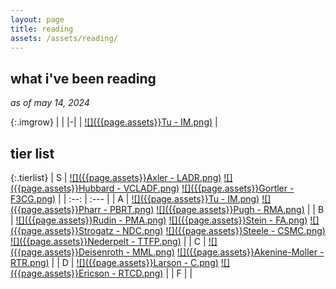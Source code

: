 ```yaml
---
layout: page
title: reading
assets: /assets/reading/
---
```


## what i've been reading
*as of may 14, 2024*

{:.imgrow}
| |
|-|
| [![]({{page.assets}}Tu - IM.png)](https://doi.org/10.1007/978-1-4419-7400-6)  |

## tier list

{:.tierlist}
| S | [![]({{page.assets}}Axler - LADR.png)](https://linear.axler.net) [![]({{page.assets}}Hubbard - VCLADF.png)](http://matrixeditions.com/5thUnifiedApproach.html) [![]({{page.assets}}Gortler - F3CG.png)](https://mitpress.mit.edu/9780262017350/foundations-of-3d-computer-graphics) |
| :--: | :--- |
| A | [![]({{page.assets}}Tu - IM.png)](https://doi.org/10.1007/978-1-4419-7400-6) [![]({{page.assets}}Pharr - PBRT.png)](https://pbrt.org) [![]({{page.assets}}Pugh - RMA.png)](https://doi.org/10.1007/978-3-319-17771-7) |
| B | [![]({{page.assets}}Rudin - PMA.png)](https://en.wikipedia.org/wiki/Principles_of_Mathematical_Analysis) [![]({{page.assets}}Stein - FA.png)](https://press.princeton.edu/books/hardcover/9780691113845/fourier-analysis) [![]({{page.assets}}Strogatz - NDC.png)](https://doi.org/10.1201/9780429398490 ) [![]({{page.assets}}Steele - CSMC.png)](https://doi.org/10.1017/CBO9780511817106) [![]({{page.assets}}Nederpelt - TTFP.png)](https://doi.org/10.1017/CBO9781139567725) |
| C | [![]({{page.assets}}Deisenroth - MML.png)](https://mml-book.com) [![]({{page.assets}}Akenine-Moller - RTR.png)](https://www.realtimerendering.com/) |
| D | [![]({{page.assets}}Larson - C.png)](https://www.cengage.com/c/calculus-11e-larson/9780547167022/) [![]({{page.assets}}Ericson - RTCD.png)](https://realtimecollisiondetection.net/) |
| F | |
